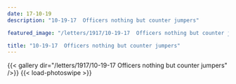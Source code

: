 ```yaml
---
date: 17-10-19
description: "10-19-17  Officers nothing but counter jumpers"

featured_image: "/letters/1917/10-19-17  Officers nothing but counter jumpers/Scan_20171129(5).jpg"

title: "10-19-17  Officers nothing but counter jumpers"
---
```


{{< gallery dir="/letters/1917/10-19-17  Officers nothing but counter jumpers" />}} {{< load-photoswipe >}}

